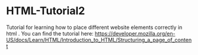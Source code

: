 # HTML-Tutorial2
Tutorial for learning how to place different website elements correctly in html . You can find the tutorial here: https://developer.mozilla.org/en-US/docs/Learn/HTML/Introduction_to_HTML/Structuring_a_page_of_content
